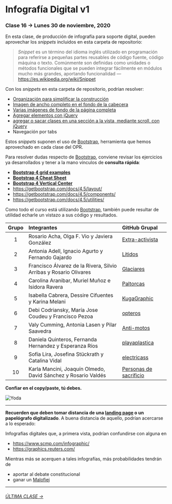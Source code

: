 # Infografía Digital v1

### Clase 16 → Lunes 30 de noviembre, 2020

En esta clase, de producción de infografía para soporte digital, pueden aprovechar los *snippets* incluidos en esta carpeta de repositorio: 

> *Snippet* es un término del idioma inglés utilizado en programación para referirse a pequeñas partes reusables de código fuente, código máquina o texto. Comúnmente son definidas como unidades o métodos funcionales que se pueden integrar fácilmente en módulos mucho más grandes, aportando funcionalidad — https://es.wikipedia.org/wiki/Snippet

Con los *snippets* en esta carpeta de repositorio, podrían resolver: 

- [Organización para simplificar la construcción](https://profesorfaco.github.io/dno075-2020/clase-16/snippets/organizacion.html)
- [Imagen de ancho completo en el fondo de la cabecera](https://profesorfaco.github.io/dno075-2020/clase-16/snippets/encabezado.html)
- [Varias imágenes de fondo de la página completa](https://profesorfaco.github.io/dno075-2020/clase-16/snippets/imagenes_de_fondo.html)
- [Agregar elementos con jQuery](https://profesorfaco.github.io/dno075-2020/clase-16/snippets/agregar_elementos.html)
- [agregar o sacar clases en una sección a la vista, mediante scroll, con jQuery](https://profesorfaco.github.io/dno075-2020/clase-16/snippets/viendo_un_article.html)
- Navegación por tabs

Estos *snippets* suponen el uso de [Bootstrap](https://getbootstrap.com/), herramienta que hemos aprovechado en cada clase del OPR. 

Para resolver dudas respecto de [Bootstrap](https://getbootstrap.com/), conviene revisar los ejercicios ya desarrollados y tener a la mano vínculos de **consulta rápida**:

- **[Bootstrap 4 grid examples](https://getbootstrap.com/docs/4.5/examples/grid/)**
- **[Bootstrap 4 Cheat Sheet](https://hackerthemes.com/bootstrap-cheatsheet/)**
- **[Bootstrap 4 Vertical Center](https://medium.com/wdstack/bootstrap-4-vertical-center-1211448a2eff)**
- https://getbootstrap.com/docs/4.5/layout/
- https://getbootstrap.com/docs/4.5/components/
- https://getbootstrap.com/docs/4.5/utilities/

Como todo el curso está utilizando [Bootstrap](https://getbootstrap.com/), también puede resultar de utilidad echarle un vistazo a sus código y resultados.

| Grupo | Integrantes | GitHub Grupal    | 
|:-----:|:---------|:-------|
| 1 | Rosario Acha, Olga F. Vio y Javiera González | [Extra-activista](https://github.com/extra-activista/) |
| 2 | Antonia Adell, Ignacio Agurto y Fernando Gajardo | [Litidos](https://github.com/Litidos/) |
| 3 | Francisco Álvarez de la Rivera, Silvio Arribas y Rosario Olivares | [Glaciares](https://github.com/Glaciares-en-peligro/) |
| 4 | Carolina Aranibar, Muriel Muñoz e Isidora Ravera | [Paltorcas](https://github.com/Paltorcas/) |
| 5 | Isabella Cabrera, Dessire Cifuentes y	Karina Melani | [KugaGraphic](https://github.com/KugaGraphic/) |
| 6 | Debi Codriansky, María Jose Coudeu y Francisco Pezoa | [opteros](https://github.com/opteros/) |
| 7 | Valy Cumming, Antonia Lasen y Pilar Saavedra | [Anti-motos](https://github.com/anti-motos/) |
| 8 | Daniela Quinteros, Fernanda Hernandez y Esperanza Ríos | [playaplastica](https://github.com/playaplastica/) |
| 9 | Sofía Lira, Josefina Stückrath y Catalina Vidal | [electricass](https://github.com/electricass/) |
| 10 | Karla Mancini, Joaquín Olmedo, David Sánchez y Rosario Valdés | [Personas de sacrificio](https://github.com/Personas-de-sacrificio/) |

**Confiar en el copy/paste, tú debes.**

![Yoda](https://cdn.memegenerator.es/imagenes/memes/full/23/77/23778405.jpg)

- - - - - - - - - - - 

**Recuerden que deben tomar distancia de una [landing page](https://startbootstrap.com/themes/landing-pages) o un papelógrafo digitalizado**. A buena distancia de aquello, podrían acercarse a lo esperado:

Infografías digitales que, a primera vista, podrían confundirse con alguna en
- https://www.scmp.com/infographic/
- https://graphics.reuters.com/

Mientras más se acerquen a tales infografías, más probabilidades tendrán de 
- aportar al debate constitucional
- ganar un [Malofiej](https://www.malofiejgraphics.com/awards#categories)

- - - - - - - - - - - 

###### [ÚLTIMA CLASE →](https://github.com/profesorfaco/dno075-2020/tree/gh-pages/clase-17)
